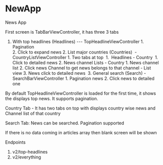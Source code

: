 # NewApp

News App

First screen is TabBarViewController, it has three 3 tabs

1. With top headlines (Headlines) --- TopHeadlineViewController
        1. Pagination     
        2. Click to expand news
    2. List major countries (Countries)  - CountryListViewController
        1. Two tabs at top 
            1.  Headlines - Country 
                1. Click to detailed news
            2. News channel Lists - Country
                1. News channel list
                2. Click news Channel to get news belongs to that channel - List view
                3. News click to detailed news 
    3. General search (Search) - SearchBarViewController
        1. Pagination news
        2. Click news to detailed one


By default TopHeadlineViewController is loaded for the first time, it shows the displays top news. It supports pagination.

Country Tab - It has two tabs on top with displays country wise news and Channel list of that country

Search Tab: News can be searched. Pagination supported

If there is no data coming in articles array then blank screen will be shown


Endpoints
1. v2/top-headlines
2. v2/everything




